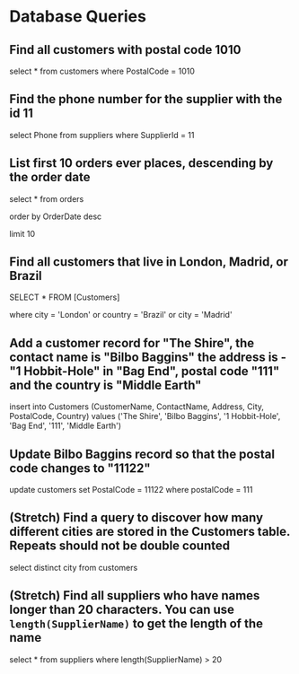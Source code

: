 # Database Queries

## Find all customers with postal code 1010

select * from customers 
where PostalCode = 1010

## Find the phone number for the supplier with the id 11

select Phone from suppliers 
where SupplierId = 11

## List first 10 orders ever places, descending by the order date

select * from orders

order by OrderDate desc

limit 10

## Find all customers that live in London, Madrid, or Brazil

SELECT * FROM [Customers]

where city = 'London' or country = 'Brazil' or city = 'Madrid'

## Add a customer record for "The Shire", the contact name is "Bilbo Baggins" the address is -"1 Hobbit-Hole" in "Bag End", postal code "111" and the country is "Middle Earth"

insert into Customers (CustomerName, ContactName, Address, City, PostalCode, Country)
values ('The Shire', 'Bilbo Baggins', '1 Hobbit-Hole', 'Bag End', '111', 'Middle Earth')

## Update Bilbo Baggins record so that the postal code changes to "11122"

update customers
set PostalCode = 11122
where postalCode = 111

## (Stretch) Find a query to discover how many different cities are stored in the Customers table. Repeats should not be double counted

select distinct city from customers

## (Stretch) Find all suppliers who have names longer than 20 characters. You can use `length(SupplierName)` to get the length of the name

select * from suppliers
where length(SupplierName) > 20